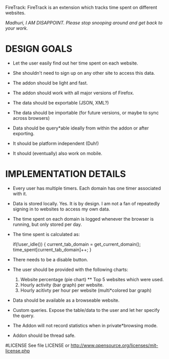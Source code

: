FireTrack: FireTrack is an extension which tracks time spent on
different websites.

_Madhuri, I AM DISAPPOINT. 
Please stop snooping around and get back to your work._

# DESIGN GOALS

* Let the user easily find out her time spent on each website. 

* She shouldn't need to sign up on any other site to access this
  data.

* The addon should be light and fast.

* The addon should work with all major versions of Firefox.

* The data should be exportable (JSON, XML?)

* The data should be importable (for future versions, or maybe to sync
  across browsers)

* Data should be query*able ideally from within the addon or after
  exporting.

* It should be platform independent (Duh!)

* It should (eventually) also work on mobile.

# IMPLEMENTATION DETAILS

* Every user has multiple timers. Each domain has one timer associated
  with it. 

* Data is stored locally. Yes. It is by design. I am not a fan of
  repeatedly signing in to websites to access my own data.

* The time spent on each domain is logged whenever the browser is
  running, but only stored per day. 

* The time spent is calculated as:
  
     if(!user_idle()) {
 	current_tab_domain = get_current_domain();
 	time_spent[current_tab_domain]++;
     }

* There needs to be a disable button.

* The user should be provided with the following charts:
  1. Website percentage (pie chart) ** Top 5 websites which were used.
  2. Hourly activity (bar graph) per website.
  3. Hourly acitivty per hour per website (multi*colored bar graph)

* Data should be available as a browseable website.

* Custom queries. Expose the table/data to the user and let her
  specify the query.

* The Addon will not record statistics when in private*browsing mode.

* Addon should be thread safe.

#LICENSE
See file LICENSE or
http://www.opensource.org/licenses/mit-license.php